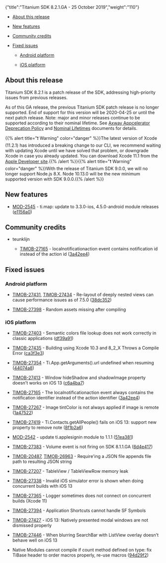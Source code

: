 {"title":"Titanium SDK 8.2.1.GA - 25 October 2019","weight":"110"}

* [About this release](#about-this-release)

* [New features](#new-features)

* [Community credits](#community-credits)

* [Fixed issues](#fixed-issues)

    * [Android platform](#android-platform)

    * [iOS platform](#ios-platform)

## About this release

Titanium SDK 8.2.1 is a patch release of the SDK, addressing high-priority issues from previous releases.

As of this GA release, the previous Titanium SDK patch release is no longer supported. End of support for this version will be 2020-04-25 or until the next patch release. Note: major and minor releases continue to be supported according to their nominal lifetime. See [Axway Appcelerator Deprecation Policy](/docs/appc/AMPLIFY_Appcelerator_Services_Overview/Axway_Appcelerator_Deprecation_Policy/) and [Nominal Lifetimes](/docs/appc/AMPLIFY_Appcelerator_Services_Overview/Axway_Appcelerator_Product_Lifecycle/#nominal-lifetimes) documents for details.

{{% alert title="❗️ Warning" color="danger" %}}The latest version of Xcode (11.2.1) has introduced a breaking change to our CLI, we recommend waiting with updating Xcode until we have solved that problem, or downgrade Xcode in case you already updated. You can download Xcode 11.1 from the [Apple Developer site](https://developer.apple.com).{{% /alert %}}{{% alert title="❗️ Warning" color="danger" %}}With the release of Titanium SDK 9.0.0, we will no longer support Node.js 8.X. Node 10.13.0 will be the new minimum supported version with SDK 9.0.0.{{% /alert %}}

## New features

* [MOD-2545](https://jira.appcelerator.org/browse/MOD-2545) - ti.map: update to 3.3.0-ios, 4.5.0-android module releases ([e1156a0](https://github.com/appcelerator/titanium_mobile/commit/e1156a09c06a902826c03a5b3ffc2ef31e3c0811))

## Community credits

* teunklijn

    * [TIMOB-27165](https://jira.appcelerator.org/browse/TIMOB-27165) - localnotificationaction event contains notification id instead of the action id ([3a42ee4](https://github.com/appcelerator/titanium_mobile/commit/3a42ee478fd387db28e23c761527720d23c3ffea))

## Fixed issues

### Android platform

* [TIMOB-27431](https://jira.appcelerator.org/browse/TIMOB-27431), [TIMOB-27434](https://jira.appcelerator.org/browse/TIMOB-27434) - Re-layout of deeply nested views can cause performance issues as of 7.5.0 ([38dc352](https://github.com/appcelerator/titanium_mobile/commit/38dc3523699fe3e1e81162aa564658365fd23126))

* [TIMOB-27398](https://jira.appcelerator.org/browse/TIMOB-27398) - Random assets missing after compiling

### iOS platform

* [TIMOB-27403](https://jira.appcelerator.org/browse/TIMOB-27403) - Semantic colors file lookup does not work correctly in classic applications ([df39a91](https://github.com/appcelerator/titanium_mobile/commit/df39a91fd4586f9e3dbcb12a70e607944b1128df))

* [TIMOB-27435](https://jira.appcelerator.org/browse/TIMOB-27435) - Building using Xcode 10.3 and 8\_2\_X Throws a Compile Error ([ca3f3e3](https://github.com/appcelerator/titanium_mobile/commit/ca3f3e3d32dc5e64f9da9357da39029c5151ef41))

* [TIMOB-27354](https://jira.appcelerator.org/browse/TIMOB-27354) - Ti.App.getArguments().url undefined when resuming ([44074a8](https://github.com/appcelerator/titanium_mobile/commit/44074a80683cb91ca3e7433fd066ad4f6a0f8f69))

* [TIMOB-27413](https://jira.appcelerator.org/browse/TIMOB-27413) - Window hideShadow and shadowImage property doesn't works on iOS 13 ([c6a4ba7](https://github.com/appcelerator/titanium_mobile/commit/c6a4ba78c83aea52877c77becc583ad4e47ba7de))

* [TIMOB-27165](https://jira.appcelerator.org/browse/TIMOB-27165) - The localnotificationaction event always contains the notification identifier instead of the action identifier ([3a42ee4](https://github.com/appcelerator/titanium_mobile/commit/3a42ee478fd387db28e23c761527720d23c3ffea))

* [TIMOB-27267](https://jira.appcelerator.org/browse/TIMOB-27267) - Image tintColor is not always applied if image is remote ([1a47522](https://github.com/appcelerator/titanium_mobile/commit/1a4752270427cf0be5a40ecde564e21b2bdd18d2))

* [TIMOB-27419](https://jira.appcelerator.org/browse/TIMOB-27419) - Ti.Contacts.getAllPeople() fails on iOS 13: support new property to remove note ([8f1b2a6](https://github.com/appcelerator/titanium_mobile/commit/8f1b2a6385b4839ae99b38897426c3a12ef76db9))

* [MOD-2542](https://jira.appcelerator.org/browse/MOD-2542) - update ti.applesignin module to 1.1.1 ([51ea381](https://github.com/appcelerator/titanium_mobile/commit/51ea3817cef54b24b1e8cae1d0118195e4cb406d))

* [TIMOB-27383](https://jira.appcelerator.org/browse/TIMOB-27383) - Volume event is not firing on SDK 8.1.1.GA ([6d4e417](https://github.com/appcelerator/titanium_mobile/commit/6d4e41741329d73b9bcd145b82924843b2a4b48d))

* [TIMOB-20487](https://jira.appcelerator.org/browse/TIMOB-20487), [TIMOB-26963](https://jira.appcelerator.org/browse/TIMOB-26963) - Require'ing a JSON file appends file path to resulting JSON string

* [TIMOB-27207](https://jira.appcelerator.org/browse/TIMOB-27207) - TableView / TableViewRow memory leak

* [TIMOB-27338](https://jira.appcelerator.org/browse/TIMOB-27338) - Invalid iOS simulator error is shown when doing concurrent builds with iOS 13

* [TIMOB-27365](https://jira.appcelerator.org/browse/TIMOB-27365) - Logger sometimes does not connect on concurrent builds (Xcode 11)

* [TIMOB-27394](https://jira.appcelerator.org/browse/TIMOB-27394) - Application Shortcuts cannot handle SF Symbols

* [TIMOB-27427](https://jira.appcelerator.org/browse/TIMOB-27427) - iOS 13: Natively presented modal windows are not dismissed properly

* [TIMOB-27446](https://jira.appcelerator.org/browse/TIMOB-27446) - When blurring SearchBar with ListView overlay doesn't behave well on iOS 13

* Native Modules cannot compile if count method defined on type: fix TiBase header to order macros properly, re-use macros ([94d29f2](https://github.com/appcelerator/titanium_mobile/commit/94d29f21e87053e90f54102db8d92b5ef2ae170e))
